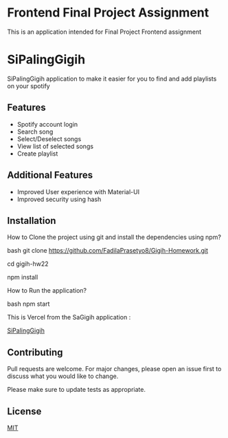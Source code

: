 # Frontend Final Project Assignment

This is an application intended for Final Project Frontend assignment

# SiPalingGigih

SiPalingGigih application to make it easier for you to find and add playlists on your spotify

## Features

- Spotify account login
- Search song
- Select/Deselect songs
- View list of selected songs
- Create playlist

## Additional Features

- Improved User experience with Material-UI
- Improved security using hash

## Installation

How to Clone the project using git and install the dependencies using npm?

bash
git clone https://github.com/FadilaPrasetyo8/Gigih-Homework.git

cd gigih-hw22

npm install

How to Run the application?

bash
npm start

This is Vercel from the SaGigih application :

[SiPalingGigih](http://gigih-homework-orpin.vercel.app/)

## Contributing

Pull requests are welcome. For major changes, please open an issue first to discuss what you would like to change.

Please make sure to update tests as appropriate.

## License

[MIT](https://choosealicense.com/licenses/mit/)
